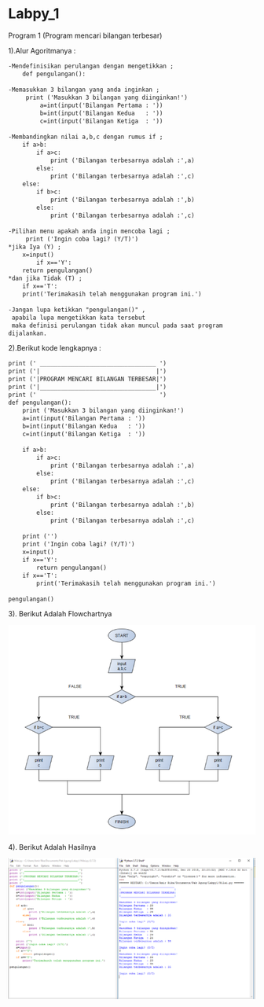 # Labpy_1


Program 1 (Program mencari bilangan terbesar)

1).Alur Agoritmanya :
```
-Mendefinisikan perulangan dengan mengetikkan ;
	def pengulangan():
   
-Memasukkan 3 bilangan yang anda inginkan ;
	 print ('Masukkan 3 bilangan yang diinginkan!')
    	 a=int(input('Bilangan Pertama : '))
    	 b=int(input('Bilangan Kedua   : '))
    	 c=int(input('Bilangan Ketiga  : '))

-Membandingkan nilai a,b,c dengan rumus if ;
    if a>b:
        if a>c:
            print ('Bilangan terbesarnya adalah :',a)
        else:
            print ('Bilangan terbesarnya adalah :',c)
    else:
        if b>c:
            print ('Bilangan terbesarnya adalah :',b)
        else:
            print ('Bilangan terbesarnya adalah :',c)

-Pilihan menu apakah anda ingin mencoba lagi ;
	 print ('Ingin coba lagi? (Y/T)')
*jika Iya (Y) ;
	x=input()
        if x=='Y':
	return pengulangan()
*dan jika Tidak (T) ;
	if x=='T':
	print('Terimakasih telah menggunakan program ini.')

-Jangan lupa ketikkan "pengulangan()" ,
 apabila lupa mengetikkan kata tersebut 
 maka definisi perulangan tidak akan muncul pada saat program dijalankan.
```
2).Berikut kode lengkapnya :
```
print (' _________________________________ ')
print ('|                                 |')
print ('|PROGRAM MENCARI BILANGAN TERBESAR|')
print ('|_________________________________|')
print ('                                   ')
def pengulangan():
    print ('Masukkan 3 bilangan yang diinginkan!')
    a=int(input('Bilangan Pertama : '))
    b=int(input('Bilangan Kedua   : '))
    c=int(input('Bilangan Ketiga  : '))

    if a>b:
        if a>c:
            print ('Bilangan terbesarnya adalah :',a)
        else:
            print ('Bilangan terbesarnya adalah :',c)
    else:
        if b>c:
            print ('Bilangan terbesarnya adalah :',b)
        else:
            print ('Bilangan terbesarnya adalah :',c)

    print ('')
    print ('Ingin coba lagi? (Y/T)')
    x=input()
    if x=='Y':
        return pengulangan()
    if x=='T':
        print('Terimakasih telah menggunakan program ini.')

pengulangan()
```
3). Berikut Adalah Flowchartnya

![img](https://raw.githubusercontent.com/amirudin742/Labpy_1/master/Flowchartnya.png)

4). Berikut Adalah Hasilnya

![img](https://raw.githubusercontent.com/amirudin742/Labpy_1/master/Hasilnya.png)